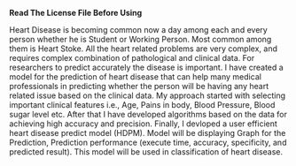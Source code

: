 **Read The License File Before Using**

Heart Disease is becoming common now a day among each and every person whether he is Student or Working Person. Most common among them is Heart Stoke. All the heart related problems are very complex, and requires complex combination of pathological and clinical data. For researchers to predict accurately the disease is important. I have created a model for the prediction of heart disease that can help many medical professionals in predicting whether the person will be having any heart related issue based on the clinical data. My approach started with selecting important clinical features i.e., Age, Pains in body, Blood Pressure, Blood sugar level etc. After that I have developed algorithms based on the data for achieving high accuracy and precision. Finally, I devloped a user efficient heart disease predict model (HDPM). Model will be displaying Graph for the Prediction, Prediction performance (execute time, accuracy, specificity, and predicted result). This model will be used in classification of heart disease.
